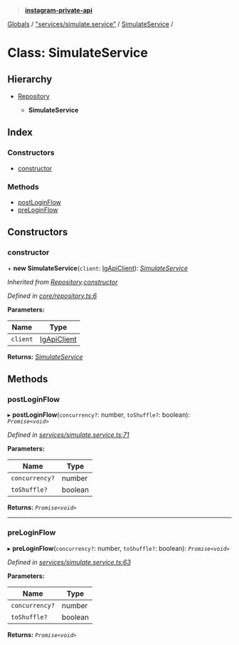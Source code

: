 > **[instagram-private-api](../README.md)**

[Globals](../README.md) / ["services/simulate.service"](../modules/_services_simulate_service_.md) / [SimulateService](_services_simulate_service_.simulateservice.md) /

# Class: SimulateService

## Hierarchy

* [Repository](_core_repository_.repository.md)

  * **SimulateService**

## Index

### Constructors

* [constructor](_services_simulate_service_.simulateservice.md#constructor)

### Methods

* [postLoginFlow](_services_simulate_service_.simulateservice.md#postloginflow)
* [preLoginFlow](_services_simulate_service_.simulateservice.md#preloginflow)

## Constructors

###  constructor

\+ **new SimulateService**(`client`: [IgApiClient](_core_client_.igapiclient.md)): *[SimulateService](_services_simulate_service_.simulateservice.md)*

*Inherited from [Repository](_core_repository_.repository.md).[constructor](_core_repository_.repository.md#constructor)*

*Defined in [core/repository.ts:6](https://github.com/dilame/instagram-private-api/blob/e9c516c/src/core/repository.ts#L6)*

**Parameters:**

Name | Type |
------ | ------ |
`client` | [IgApiClient](_core_client_.igapiclient.md) |

**Returns:** *[SimulateService](_services_simulate_service_.simulateservice.md)*

## Methods

###  postLoginFlow

▸ **postLoginFlow**(`concurrency?`: number, `toShuffle?`: boolean): *`Promise<void>`*

*Defined in [services/simulate.service.ts:71](https://github.com/dilame/instagram-private-api/blob/e9c516c/src/services/simulate.service.ts#L71)*

**Parameters:**

Name | Type |
------ | ------ |
`concurrency?` | number |
`toShuffle?` | boolean |

**Returns:** *`Promise<void>`*

___

###  preLoginFlow

▸ **preLoginFlow**(`concurrency?`: number, `toShuffle?`: boolean): *`Promise<void>`*

*Defined in [services/simulate.service.ts:63](https://github.com/dilame/instagram-private-api/blob/e9c516c/src/services/simulate.service.ts#L63)*

**Parameters:**

Name | Type |
------ | ------ |
`concurrency?` | number |
`toShuffle?` | boolean |

**Returns:** *`Promise<void>`*